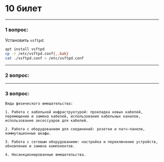 # 10 билет

---

### 1 вопрос:
Установить `vsftpd`:
```bash
apt install vsftpd
cp -r /etc/vsftpd.conf{,.bak} 
cat ./vsftpd.conf > /etc/vsftpd.conf
```

---

### 2 вопрос:

---

### 3 вопрос:
```text
Виды физического вмешательства:

1. Работа с кабельной инфраструктурой: прокладка новых кабелей, перемещение и замена кабелей, использование кабельных каналов, использование аксессуаров для кабелей.

2. Работа с оборудованием для соединений: розетки и патч-панели, коммутационные шкафы.

3. Работа с сетевым оборудованием: настройка и переключение устройств, обновление и замена компонентов.
  
4. Несанкционированные вмешательства.
```